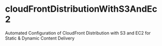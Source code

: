 # cloudFrontDistributionWithS3AndEc2
Automated Configuration of CloudFront Distribution with S3 and EC2 for Static &amp; Dynamic Content Delivery
